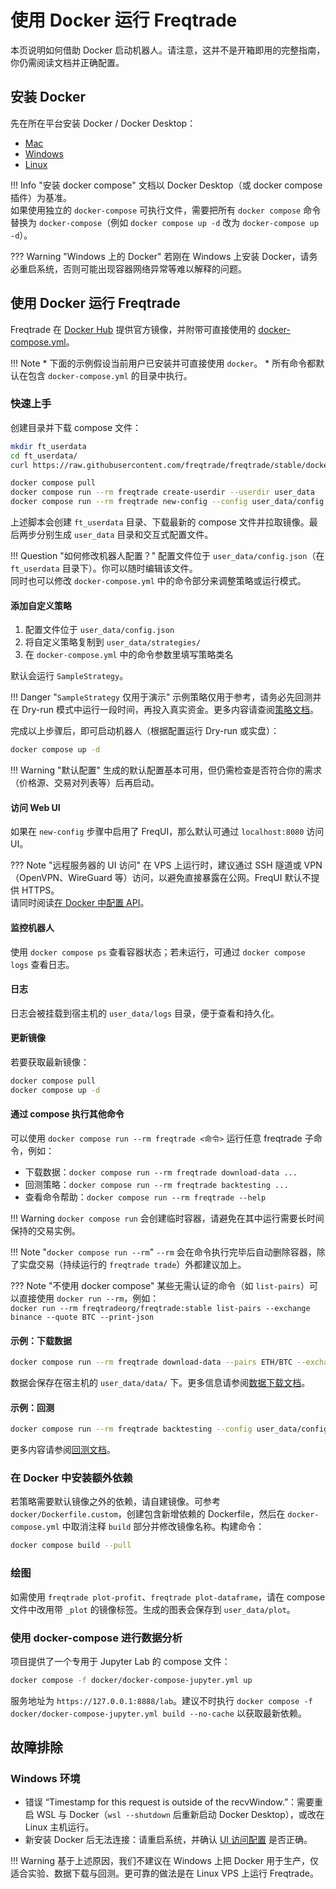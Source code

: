 # 使用 Docker 运行 Freqtrade

本页说明如何借助 Docker 启动机器人。请注意，这并不是开箱即用的完整指南，你仍需阅读文档并正确配置。

## 安装 Docker

先在所在平台安装 Docker / Docker Desktop：

* [Mac](https://docs.docker.com/docker-for-mac/install/)
* [Windows](https://docs.docker.com/docker-for-windows/install/)
* [Linux](https://docs.docker.com/install/)

!!! Info "安装 docker compose"
    文档以 Docker Desktop（或 docker compose 插件）为基准。  
    如果使用独立的 `docker-compose` 可执行文件，需要把所有 `docker compose` 命令替换为 `docker-compose`（例如 `docker compose up -d` 改为 `docker-compose up -d`）。

??? Warning "Windows 上的 Docker"
    若刚在 Windows 上安装 Docker，请务必重启系统，否则可能出现容器网络异常等难以解释的问题。

## 使用 Docker 运行 Freqtrade

Freqtrade 在 [Docker Hub](https://hub.docker.com/r/freqtradeorg/freqtrade/) 提供官方镜像，并附带可直接使用的 [docker-compose.yml](https://github.com/freqtrade/freqtrade/blob/stable/docker-compose.yml)。

!!! Note
    * 下面的示例假设当前用户已安装并可直接使用 `docker`。
    * 所有命令都默认在包含 `docker-compose.yml` 的目录中执行。

### 快速上手

创建目录并下载 compose 文件：

``` bash
mkdir ft_userdata
cd ft_userdata/
curl https://raw.githubusercontent.com/freqtrade/freqtrade/stable/docker-compose.yml -o docker-compose.yml

docker compose pull
docker compose run --rm freqtrade create-userdir --userdir user_data
docker compose run --rm freqtrade new-config --config user_data/config.json
```

上述脚本会创建 `ft_userdata` 目录、下载最新的 compose 文件并拉取镜像。最后两步分别生成 `user_data` 目录和交互式配置文件。

!!! Question "如何修改机器人配置？"
    配置文件位于 `user_data/config.json`（在 `ft_userdata` 目录下）。你可以随时编辑该文件。  
    同时也可以修改 `docker-compose.yml` 中的命令部分来调整策略或运行模式。

#### 添加自定义策略

1. 配置文件位于 `user_data/config.json`
2. 将自定义策略复制到 `user_data/strategies/`
3. 在 `docker-compose.yml` 中的命令参数里填写策略类名

默认会运行 `SampleStrategy`。

!!! Danger "`SampleStrategy` 仅用于演示"
    示例策略仅用于参考，请务必先回测并在 Dry-run 模式中运行一段时间，再投入真实资金。更多内容请查阅[策略文档](strategy-customization.md)。

完成以上步骤后，即可启动机器人（根据配置运行 Dry-run 或实盘）：

``` bash
docker compose up -d
```

!!! Warning "默认配置"
    生成的默认配置基本可用，但仍需检查是否符合你的需求（价格源、交易对列表等）后再启动。

#### 访问 Web UI

如果在 `new-config` 步骤中启用了 FreqUI，那么默认可通过 `localhost:8080` 访问 UI。

??? Note "远程服务器的 UI 访问"
    在 VPS 上运行时，建议通过 SSH 隧道或 VPN（OpenVPN、WireGuard 等）访问，以避免直接暴露在公网。FreqUI 默认不提供 HTTPS。  
    请同时阅读[在 Docker 中配置 API](rest-api.md#configuration-with-docker)。

#### 监控机器人

使用 `docker compose ps` 查看容器状态；若未运行，可通过 `docker compose logs` 查看日志。

#### 日志

日志会被挂载到宿主机的 `user_data/logs` 目录，便于查看和持久化。

#### 更新镜像

若要获取最新镜像：

``` bash
docker compose pull
docker compose up -d
```

#### 通过 compose 执行其他命令

可以使用 `docker compose run --rm freqtrade <命令>` 运行任意 freqtrade 子命令，例如：

* 下载数据：`docker compose run --rm freqtrade download-data ...`
* 回测策略：`docker compose run --rm freqtrade backtesting ...`
* 查看命令帮助：`docker compose run --rm freqtrade --help`

!!! Warning
    `docker compose run` 会创建临时容器，请避免在其中运行需要长时间保持的交易实例。

!!! Note "`docker compose run --rm`"
    `--rm` 会在命令执行完毕后自动删除容器，除了实盘交易（持续运行的 `freqtrade trade`）外都建议加上。

??? Note "不使用 docker compose"
    某些无需认证的命令（如 `list-pairs`）可以直接使用 `docker run --rm`，例如：  
    `docker run --rm freqtradeorg/freqtrade:stable list-pairs --exchange binance --quote BTC --print-json`

#### 示例：下载数据

``` bash
docker compose run --rm freqtrade download-data --pairs ETH/BTC --exchange binance --days 5 -t 1h
```

数据会保存在宿主机的 `user_data/data/` 下。更多信息请参阅[数据下载文档](data-download.md)。

#### 示例：回测

``` bash
docker compose run --rm freqtrade backtesting --config user_data/config.json --strategy SampleStrategy --timerange 20190801-20191001 -i 5m
```

更多内容请参阅[回测文档](backtesting.md)。

### 在 Docker 中安装额外依赖

若策略需要默认镜像之外的依赖，请自建镜像。可参考 `docker/Dockerfile.custom`，创建包含新增依赖的 Dockerfile，然后在 `docker-compose.yml` 中取消注释 `build` 部分并修改镜像名称。构建命令：

``` bash
docker compose build --pull
```

### 绘图

如需使用 `freqtrade plot-profit`、`freqtrade plot-dataframe`，请在 compose 文件中改用带 `_plot` 的镜像标签。生成的图表会保存到 `user_data/plot`。

### 使用 docker-compose 进行数据分析

项目提供了一个专用于 Jupyter Lab 的 compose 文件：

``` bash
docker compose -f docker/docker-compose-jupyter.yml up
```

服务地址为 `https://127.0.0.1:8888/lab`。建议不时执行 `docker compose -f docker/docker-compose-jupyter.yml build --no-cache` 以获取最新依赖。

## 故障排除

### Windows 环境

* 错误 “Timestamp for this request is outside of the recvWindow.”：需要重启 WSL 与 Docker（`wsl --shutdown` 后重新启动 Docker Desktop），或改在 Linux 主机运行。
* 新安装 Docker 后无法连接：请重启系统，并确认 [UI 访问配置](#访问-web-ui) 是否正确。

!!! Warning
    基于上述原因，我们不建议在 Windows 上把 Docker 用于生产，仅适合实验、数据下载与回测。更可靠的做法是在 Linux VPS 上运行 Freqtrade。
